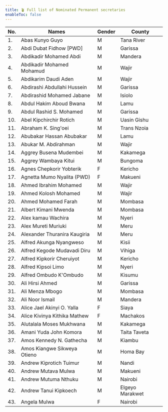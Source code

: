 ```yaml
---
title: 🪴 Full list of Nominated Permanent secretaries
enableToc: false
---
```



| No. | Names                        | Gender | County          |
| --- | ---------------------------- | ------ | --------------- |
| 1.  | Abas Kunyo Guyo              | M      | Tana River      |
| 2.  | Abdi Dubat Fidhow [PWD]      | M      | Garissa         |
| 3.  | Abdikadir Mohamed Abdi       | M      | Mandera         |
| 4.  | Abdikadir Mohamed Mohamud    | M      | Wajir           |
| 5.  | Abdikarim Daudi Aden         | M      | Wajir           |
| 6.  | Abdirashi Abdullahi Hussein  | M      | Garissa         |
| 7.  | Abdirashid Mohamed Jabane    | M      | Isiolo          |
| 8.  | Abdul Hakim Aboud Bwana      | M      | Lamu            |
| 9.  | Abdul Rashid S. Mohamed      | M      | Garissa         |
| 10. | Abel Kipchirchir Rotich      | M      | Uasin Gishu     |
| 11. | Abraham K. Sing'oei          | M      | Trans Nzoia     |
| 12. | Abubakar Hassan Abubakar     | M      | Lamu            |
| 13. | Abukar M. Abdirahman         | M      | Wajir           |
| 14. | Aggrey Busena Mudembei       | M      | Kakamega        |
| 15. | Aggrey Wambaya Kitui         | M      | Bungoma         |
| 16. | Agnes Chepkorir Yobterik     | F      | Kericho         |
| 17. | Agnetta Mumo Nyalita (PWD)   | F      | Makueni         |
| 18. | Ahmed Ibrahim Mohamed        | M      | Wajir           |
| 19. | Ahmed Kolosh Mohamed         | M      | Wajir           |
| 20. | Ahmed Mohamed Farah          | M      | Mombasa         |
| 21. | Albert Kimani Mwenda         | M      | Mombasa         |
| 22. | Alex kamau Wachira           | M      | Nyeri           |
| 23. | Alex Mureti Muriuki          | M      | Meru            |
| 24. | Alexander Thuranira Kaugiria | M      | Meru            |
| 25. | Alfred Akunga Nyangweso      | M      | Kisii           |
| 26. | Alfred Kegode Mudavadi Diru  | M      | Vihiga          |
| 27. | Alfred Kipkorir Cheruiyot    | M      | Kericho         |
| 28. | Alfred Kipsoi Limo           | M      | Nyeri           |
| 29. | Alfred Ombudo K'Ombudo       | M      | Kisumu          |
| 30. | Ali Hirsi Ahmed              | M      | Garissa         |
| 31. | Ali Menza Mbogo              | M      | Mombasa         |
| 32. | Ali Noor Ismail              | M      | Mandera         |
| 33. | Alice Jael Akinyi O. Yalla   | F      | Siaya           |
| 34. | Alice Kivinya Kithika Mathew | F      | Machakos        |
| 35. | Alutalala Moses Mukhwana     | M      | Kakamega        |
| 36. | Amani Yuda John Komora       | M      | Taita Taveta    |
| 37. | Amos Kennedy N. Gathecha     | M      | Kiambu          |
| 38. | Amos Kiangwe Sikweya Otieno  | M      | Homa Bay        |
| 39. | Andrew Kiprotich Tuimur      | M      | Nandi           |
| 40. | Andrew Mutava Mulwa          | M      | Makueni         |
| 41. | Andrew Mutuma Nthuku         | M      | Nairobi         |
| 42. | Andrew Tanui Kipkoech        | M      | Elgeyo Marakwet |
| 43. | Angela Mulwa                 | F      | Nairobi         |

